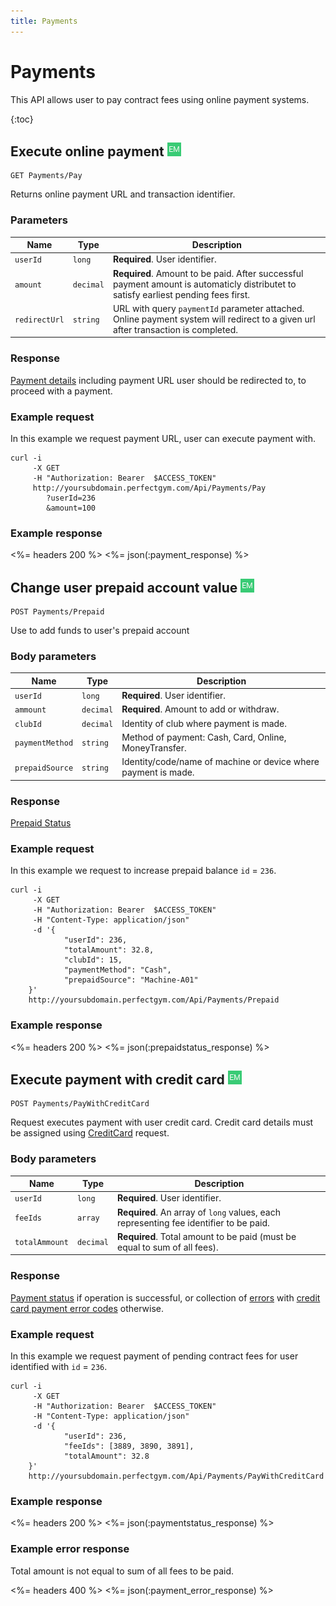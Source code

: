 ```yaml
---
title: Payments
---
```


# Payments

This API allows user to pay contract fees using online payment systems.

{:toc}



## Execute online payment ![alt text][EM]

    GET Payments/Pay

Returns online payment URL and transaction identifier.


### Parameters

Name      	   | Type  	   | Description
---------------|-----------|--------------------
`userId`  	   |`long`     | **Required**. User identifier.
`amount`  	   |`decimal`  | **Required**. Amount to be paid. After successful payment amount is automaticly distributet to satisfy earliest pending fees first.
`redirectUrl`  |`string`   | URL with query `paymentId` parameter attached. Online payment system will redirect to a given url after transaction is completed. 


### Response

[Payment details][PaymentDetails] including payment URL user should be redirected to, to proceed with a payment.



### Example request

In this example we request payment URL, user can execute payment with.

``` command-line
curl -i 
     -X GET 
     -H "Authorization: Bearer  $ACCESS_TOKEN"  
     http://yoursubdomain.perfectgym.com/Api/Payments/Pay
     	?userId=236
     	&amount=100
```


### Example response

<%= headers 200 %>
<%= json(:payment_response) %>



## Change user prepaid account value ![alt text][EM]

    POST Payments/Prepaid

Use to add funds to user's prepaid account 

### Body parameters

Name 	     	    | Type  	| Description
--------------------|-----------|--------------------
`userId`  	   		|`long`     | **Required**. User identifier.
`ammount`  			|`decimal`  | **Required**. Amount to add or withdraw.
`clubId`			|`decimal`	| Identity of club where payment is made.
`paymentMethod`		|`string`	| Method of payment: Cash, Card, Online, MoneyTransfer.
`prepaidSource`		|`string`	| Identity/code/name of machine or device where payment is made.


### Response

[Prepaid Status][PrepaidStatus] 



### Example request

In this example we request to increase prepaid balance `id` = `236`.

``` command-line
curl -i 
     -X GET 
     -H "Authorization: Bearer  $ACCESS_TOKEN"  
     -H "Content-Type: application/json" 
     -d '{
        	"userId": 236,        	
    		"totalAmount": 32.8,
			"clubId": 15,
			"paymentMethod": "Cash",
			"prepaidSource": "Machine-A01"
    }' 
    http://yoursubdomain.perfectgym.com/Api/Payments/Prepaid     	
```


### Example response

<%= headers 200 %>
<%= json(:prepaidstatus_response) %>

## Execute payment with credit card ![alt text][EM]

    POST Payments/PayWithCreditCard

Request executes payment with user credit card. Credit card details must be assigned using [CreditCard][CreditCard] request.

### Body parameters

Name 	     	    | Type  	| Description
--------------------|-----------|--------------------
`userId`  	   		|`long`     | **Required**. User identifier.
`feeIds`  			|`array`  	| **Required**. An array of `long` values, each representing fee identifier to be paid.
`totalAmmount`  	|`decimal`  | **Required**. Total amount to be paid (must be equal to sum of all fees).


### Response

[Payment status][PaymentStatus] if operation is successful, or collection of [errors][Error] with [credit card payment error codes][CreditCardPaymentErrorCode] otherwise.



### Example request

In this example we request payment of pending contract fees for user identified with `id` = `236`.

``` command-line
curl -i 
     -X GET 
     -H "Authorization: Bearer  $ACCESS_TOKEN"  
     -H "Content-Type: application/json" 
     -d '{
        	"userId": 236,
        	"feeIds": [3889, 3890, 3891],
    		"totalAmount": 32.8
    }' 
    http://yoursubdomain.perfectgym.com/Api/Payments/PayWithCreditCard     	
```


### Example response

<%= headers 200 %>
<%= json(:paymentstatus_response) %>



### Example error response

Total amount is not equal to sum of all fees to be paid.

<%= headers 400 %>
<%= json(:payment_error_response) %>



[Fee]: /appendix/datatypes/fee
[PaymentStatus]: /api/payments/paymentstatus#properties
[PaymentDetails]: /appendix/datatypes/paymentdetails
[PrepaidStatus]: /appendix/datatypes/prepaiddetails
[CreditCard]: /api/users/usercreditcard
[Error]: /appendix/datatypes/error
[CreditCardPaymentErrorCode]: /appendix/errorcodes/creditcardpaymenterrorcode

[EM]: /assets/images/employee.png "Employee mode"
[UM]: /assets/images/user.png "User mode"